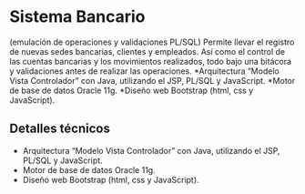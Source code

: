 # Sistema Bancario
(emulación de operaciones y validaciones PL/SQL)
Permite llevar el registro de nuevas sedes bancarias, clientes y empleados. Así como el control de las cuentas bancarias y los movimientos realizados, todo bajo una bitácora y validaciones antes de realizar las operaciones. *Arquitectura “Modelo Vista Controlador” con Java, utilizando el JSP, PL/SQL y JavaScript. *Motor de base de datos Oracle 11g. *Diseño web Bootstrap (html, css y JavaScript).


## Detalles técnicos
- Arquitectura “Modelo Vista Controlador” con Java, utilizando el JSP, PL/SQL y JavaScript.
- Motor de base de datos Oracle 11g.
- Diseño web Bootstrap (html, css y JavaScript).

